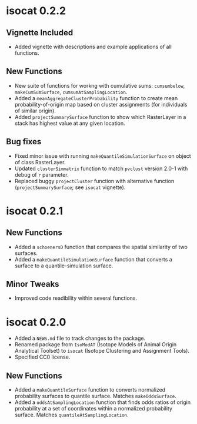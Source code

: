 

# isocat 0.2.2

## Vignette Included
* Added vignette with descriptions and example applications of all functions.

## New Functions
* New suite of functions for workng with cumulative sums: `cumsumbelow`, `makeCumSumSurface`, `cumsumAtSamplingLocation`.
* Added a `meanAggregateClusterProbability` function to create mean probability-of-origin map based on cluster assignments (for individuals of similar origin).
* Added `projectSummarySurface` function to show which RasterLayer in a stack has highest value at any given location.

## Bug fixes
* Fixed minor issue with running `makeQuantileSimulationSurface` on object of class RasterLayer.
* Updated `clusterSimmatrix` function to match `pvclust` version 2.0-1 with debug of `r` parameter.
* Replaced buggy `projectCluster` function with alternative function (`projectSummarySurface`; see `isocat` vignette).



# isocat 0.2.1

## New Functions
* Added a `schoenersD` function that compares the spatial similarity of two surfaces.
* Added a `makeQuantileSimulationSurface` function that converts a surface to a quantile-simulation surface.


## Minor Tweaks
* Improved code readibility within several functions.


# isocat 0.2.0

* Added a `NEWS.md` file to track changes to the package.
* Renamed package from `IsoModAT` (Isotope Models of Animal Origin Analytical Toolset) to `isocat` (Isotope Clustering and Assignment Tools). 
* Specified CC0 license.

## New Functions
* Added a `makeQuantileSurface` function to converts normalized probability surfaces to quantile surface. Matches `makeOddsSurface`.
* Added a `oddsAtSamplingLocation` function that finds odds ratios of origin probability at a set of coordinates within a normalized probability surface. Matches `quantileAtSamplingLocation`.
